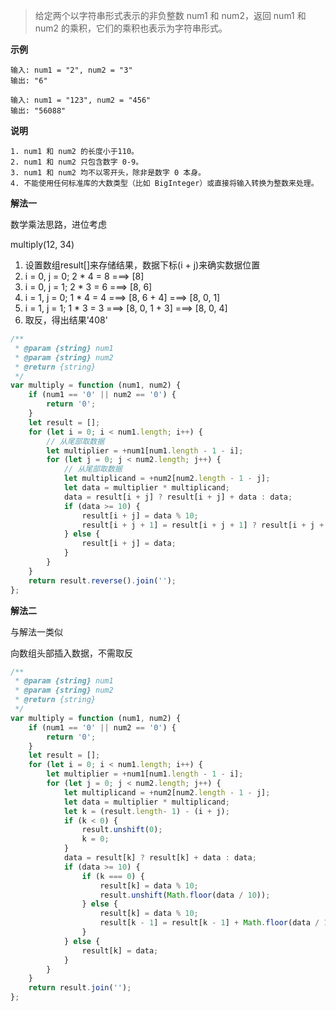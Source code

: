 > 给定两个以字符串形式表示的非负整数 num1 和 num2，返回 num1 和 num2 的乘积，它们的乘积也表示为字符串形式。

**示例**
```
输入: num1 = "2", num2 = "3"
输出: "6"

输入: num1 = "123", num2 = "456"
输出: "56088"
```

**说明**
```
1. num1 和 num2 的长度小于110。
2. num1 和 num2 只包含数字 0-9。
3. num1 和 num2 均不以零开头，除非是数字 0 本身。
4. 不能使用任何标准库的大数类型（比如 BigInteger）或直接将输入转换为整数来处理。
```

**解法一**

数学乘法思路，进位考虑

multiply(12, 34)

1. 设置数组result[]来存储结果，数据下标(i + j)来确实数据位置
2. i = 0, j = 0; 2 * 4 = 8  ===> [8]
3. i = 0, j = 1; 2 * 3 = 6  ===> [8, 6]
4. i = 1, j = 0; 1 * 4 = 4  ===> [8, 6 + 4] ===> [8, 0, 1]
5. i = 1, j = 1; 1 * 3 = 3  ===> [8, 0, 1 + 3] ===> [8, 0, 4]
6. 取反，得出结果'408'

```JavaScript
/**
 * @param {string} num1
 * @param {string} num2
 * @return {string}
 */
var multiply = function (num1, num2) {
    if (num1 == '0' || num2 == '0') {
        return '0';
    }
    let result = [];
    for (let i = 0; i < num1.length; i++) {
        // 从尾部取数据
        let multiplier = +num1[num1.length - 1 - i];
        for (let j = 0; j < num2.length; j++) {
            // 从尾部取数据
            let multiplicand = +num2[num2.length - 1 - j];
            let data = multiplier * multiplicand;
            data = result[i + j] ? result[i + j] + data : data;
            if (data >= 10) {
                result[i + j] = data % 10;
                result[i + j + 1] = result[i + j + 1] ? result[i + j + 1] + Math.floor(data / 10) : Math.floor(data / 10);
            } else {
                result[i + j] = data;
            }
        }
    }
    return result.reverse().join('');
};
```

**解法二**

与解法一类似

向数组头部插入数据，不需取反

```JavaScript
/**
 * @param {string} num1
 * @param {string} num2
 * @return {string}
 */
var multiply = function (num1, num2) {
    if (num1 == '0' || num2 == '0') {
        return '0';
    }
    let result = [];
    for (let i = 0; i < num1.length; i++) {
        let multiplier = +num1[num1.length - 1 - i];
        for (let j = 0; j < num2.length; j++) {
            let multiplicand = +num2[num2.length - 1 - j];
            let data = multiplier * multiplicand;
            let k = (result.length- 1) - (i + j);
            if (k < 0) {
                result.unshift(0);
                k = 0;
            }
            data = result[k] ? result[k] + data : data;
            if (data >= 10) {
                if (k === 0) {
                    result[k] = data % 10;
                    result.unshift(Math.floor(data / 10));
                } else {
                    result[k] = data % 10;
                    result[k - 1] = result[k - 1] + Math.floor(data / 10);
                }
            } else {
                result[k] = data;
            }
        }
    }
    return result.join('');
};
```